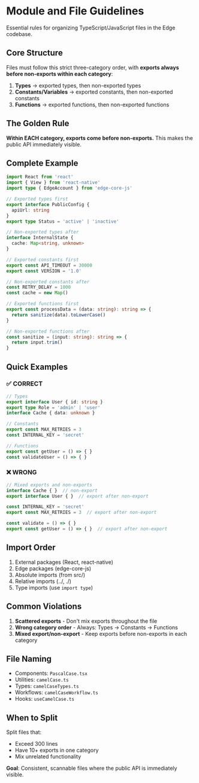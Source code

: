 # Module and File Guidelines

Essential rules for organizing TypeScript/JavaScript files in the Edge codebase.

## Core Structure

Files must follow this strict three-category order, with **exports always before non-exports within each category**:

1. **Types** → exported types, then non-exported types
2. **Constants/Variables** → exported constants, then non-exported constants  
3. **Functions** → exported functions, then non-exported functions

## The Golden Rule

**Within EACH category, exports come before non-exports.** This makes the public API immediately visible.

## Complete Example

```typescript
import React from 'react'
import { View } from 'react-native'
import type { EdgeAccount } from 'edge-core-js'

// Exported types first
export interface PublicConfig {
  apiUrl: string
}
export type Status = 'active' | 'inactive'

// Non-exported types after
interface InternalState {
  cache: Map<string, unknown>
}

// Exported constants first
export const API_TIMEOUT = 30000
export const VERSION = '1.0'

// Non-exported constants after
const RETRY_DELAY = 1000
const cache = new Map()

// Exported functions first
export const processData = (data: string): string => {
  return sanitize(data).toLowerCase()
}

// Non-exported functions after
const sanitize = (input: string): string => {
  return input.trim()
}
```

## Quick Examples

### ✅ CORRECT
```typescript
// Types
export interface User { id: string }
export type Role = 'admin' | 'user'
interface Cache { data: unknown }

// Constants
export const MAX_RETRIES = 3
const INTERNAL_KEY = 'secret'

// Functions
export const getUser = () => { }
const validateUser = () => { }
```

### ❌ WRONG
```typescript
// Mixed exports and non-exports
interface Cache { }  // non-export
export interface User { }  // export after non-export

const INTERNAL_KEY = 'secret'
export const MAX_RETRIES = 3  // export after non-export

const validate = () => { }
export const getUser = () => { }  // export after non-export
```

## Import Order

1. External packages (React, react-native)
2. Edge packages (edge-core-js)
3. Absolute imports (from src/)
4. Relative imports (../, ./)
5. Type imports (use `import type`)

## Common Violations

1. **Scattered exports** - Don't mix exports throughout the file
2. **Wrong category order** - Always: Types → Constants → Functions
3. **Mixed export/non-export** - Keep exports before non-exports in each category

## File Naming

- Components: `PascalCase.tsx`
- Utilities: `camelCase.ts`
- Types: `camelCaseTypes.ts`
- Workflows: `camelCaseWorkflow.ts`
- Hooks: `useCamelCase.ts`

## When to Split

Split files that:
- Exceed 300 lines
- Have 10+ exports in one category
- Mix unrelated functionality

**Goal**: Consistent, scannable files where the public API is immediately visible.